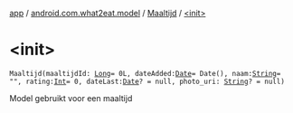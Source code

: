 [app](../../index.md) / [android.com.what2eat.model](../index.md) / [Maaltijd](index.md) / [&lt;init&gt;](./-init-.md)

# &lt;init&gt;

`Maaltijd(maaltijdId: `[`Long`](https://kotlinlang.org/api/latest/jvm/stdlib/kotlin/-long/index.html)` = 0L, dateAdded: `[`Date`](https://developer.android.com/reference/java/util/Date.html)` = Date(), naam: `[`String`](https://kotlinlang.org/api/latest/jvm/stdlib/kotlin/-string/index.html)` = "", rating: `[`Int`](https://kotlinlang.org/api/latest/jvm/stdlib/kotlin/-int/index.html)` = 0, dateLast: `[`Date`](https://developer.android.com/reference/java/util/Date.html)`? = null, photo_uri: `[`String`](https://kotlinlang.org/api/latest/jvm/stdlib/kotlin/-string/index.html)`? = null)`

Model gebruikt voor een maaltijd

